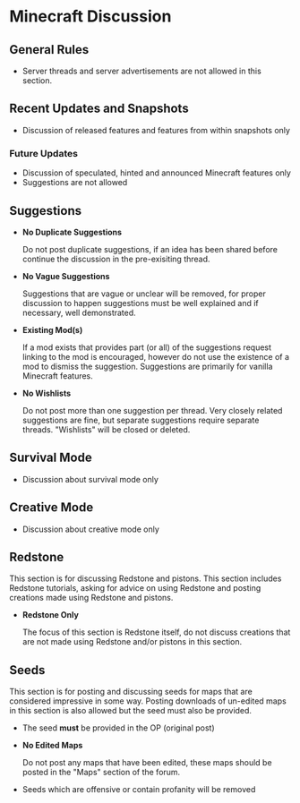 # Minecraft Discussion

## General Rules

* Server threads and server advertisements are not allowed in this section.

## Recent Updates and Snapshots

* Discussion of released features and features from within snapshots only

### Future Updates

* Discussion of speculated, hinted and announced Minecraft features only
* Suggestions are not allowed

## Suggestions

* __No Duplicate Suggestions__

    Do not post duplicate suggestions, if an idea has been shared before continue
    the discussion in the pre-exisiting thread.

* __No Vague Suggestions__

    Suggestions that are vague or unclear will be removed, for proper discussion
    to happen suggestions must be well explained and if necessary, well 
    demonstrated.

* __Existing Mod(s)__

    If a mod exists that provides part (or all) of the suggestions request linking
    to the mod is encouraged, however do not use the existence of a mod to 
    dismiss the suggestion. Suggestions are primarily for vanilla Minecraft
    features.
    
* __No Wishlists__

    Do not post more than one suggestion per thread. Very closely related suggestions are fine, 
    but separate suggestions require separate threads. "Wishlists" will be closed or deleted.
    

## Survival Mode

* Discussion about survival mode only

## Creative Mode

* Discussion about creative mode only

## Redstone

This section is for discussing Redstone and pistons. This section includes
Redstone tutorials, asking for advice on using Redstone and posting creations 
made using Redstone and pistons.

* __Redstone Only__

    The focus of this section is Redstone itself, do not discuss creations that 
    are not made using Redstone and/or pistons in this section.
    
## Seeds

This section is for posting and discussing seeds for maps that are considered
impressive in some way. Posting downloads of un-edited maps in this section is 
also allowed but the seed must also be provided.

* The seed __must__ be provided in the OP (original post)

* __No Edited Maps__

    Do not post any maps that have been edited, these maps should be posted in
    the "Maps" section of the forum.

* Seeds which are offensive or contain profanity will be removed
